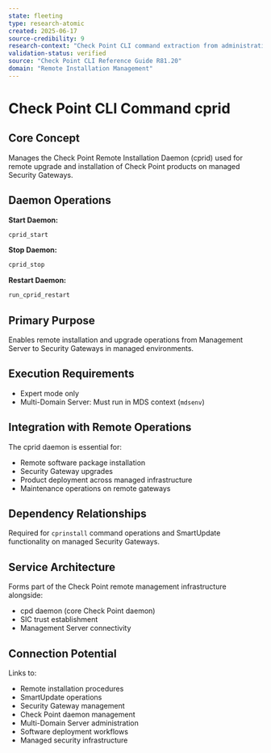 ```yaml
---
state: fleeting
type: research-atomic
created: 2025-06-17
source-credibility: 9
research-context: "Check Point CLI command extraction from administrative foundation guide"
validation-status: verified
source: "Check Point CLI Reference Guide R81.20"
domain: "Remote Installation Management"
---
```


# Check Point CLI Command cprid

## Core Concept

Manages the Check Point Remote Installation Daemon (cprid) used for remote upgrade and installation of Check Point products on managed Security Gateways.

## Daemon Operations

**Start Daemon:**
```bash
cprid_start
```

**Stop Daemon:**
```bash
cprid_stop
```

**Restart Daemon:**
```bash
run_cprid_restart
```

## Primary Purpose

Enables remote installation and upgrade operations from Management Server to Security Gateways in managed environments.

## Execution Requirements

- Expert mode only
- Multi-Domain Server: Must run in MDS context (`mdsenv`)

## Integration with Remote Operations

The cprid daemon is essential for:
- Remote software package installation
- Security Gateway upgrades
- Product deployment across managed infrastructure
- Maintenance operations on remote gateways

## Dependency Relationships

Required for `cprinstall` command operations and SmartUpdate functionality on managed Security Gateways.

## Service Architecture

Forms part of the Check Point remote management infrastructure alongside:
- cpd daemon (core Check Point daemon)
- SIC trust establishment
- Management Server connectivity

## Connection Potential

Links to:
- Remote installation procedures
- SmartUpdate operations
- Security Gateway management
- Check Point daemon management
- Multi-Domain Server administration
- Software deployment workflows
- Managed security infrastructure